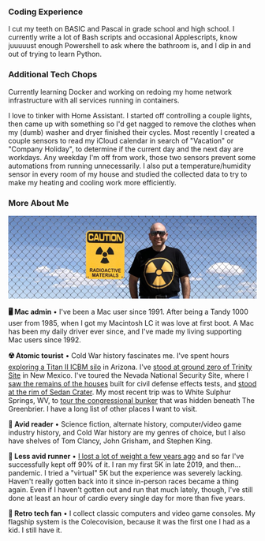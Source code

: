 ### Coding Experience ###

I cut my teeth on BASIC and Pascal in grade school and high school. I currently write a lot of Bash scripts and occasional Applescripts, know juuuuust enough Powershell to ask where the bathroom is, and I dip in and out of trying to learn Python.

### Additional Tech Chops ###

Currently learning Docker and working on redoing my home network infrastructure with all services running in containers.

I love to tinker with Home Assistant. I started off controlling a couple lights, then came up with something so I'd get nagged to remove the clothes when my (dumb) washer and dryer finished their cycles. Most recently I created a couple sensors to read my iCloud calendar in search of "Vacation" or "Company Holiday", to determine if the current day and the next day are workdays. Any weekday I'm off from work, those two sensors prevent some automations from running unnecessarily. I also put a temperature/humidity sensor in every room of my house and studied the collected data to try to make my heating and cooling work more efficiently.

### More About Me ###

![PhillyMJS at Trinity Site Fence](trinityfence.jpg)

**🖥 Mac admin** • I've been a Mac user since 1991. After being a Tandy 1000 user from 1985, when I got my Macintosh LC it was love at first boot. A Mac has been my daily driver ever since, and I've made my living supporting Mac users since 1992.

**☢️ Atomic tourist** • Cold War history fascinates me. I've spent hours [exploring a Titan II ICBM silo](titan_ii_lcc_key.jpg) in Arizona. I've [stood at ground zero of Trinity Site](trinity_obelisk.jpg) in New Mexico. I've toured the Nevada National Security Site, where I [saw the remains of the houses](apple_2_house.jpg) built for civil defense effects tests, and [stood at the rim of Sedan Crater](sedan_crater_tour_group.jpg). My most recent trip was to White Sulphur Springs, WV, to [tour the congressional bunker](greenbrier_bunker_door.jpg) that was hidden beneath The Greenbrier. I have a long list of other places I want to visit.

**📖 Avid reader** • Science fiction, alternate history, computer/video game industry history, and Cold War history are my genres of choice, but I also have shelves of Tom Clancy, John Grisham, and Stephen King.

**🏃 Less avid runner** • [I lost a lot of weight a few years ago](https://phillymjs.com/weightloss) and so far I've successfully kept off 90% of it. I ran my first 5K in late 2019, and then... pandemic. I tried a "virtual" 5K but the experience was severely lacking. Haven't really gotten back into it since in-person races became a thing again. Even if I haven't gotten out and run that much lately, though, I've still done at least an hour of cardio every single day for more than five years. 

**👾 Retro tech fan** • I collect classic computers and video game consoles. My flagship system is the Colecovision, because it was the first one I had as a kid. I still have it.

<!--
**phillymjs/phillymjs** is a ✨ _special_ ✨ repository because its `README.md` (this file) appears on your GitHub profile.

Here are some ideas to get you started:

- 🔭 I’m currently working on ...
- 🌱 I’m currently learning ...
- 👯 I’m looking to collaborate on ...
- 🤔 I’m looking for help with ...
- 💬 Ask me about ...
- 📫 How to reach me: ...
- 😄 Pronouns: ...
- ⚡ Fun fact: ...
- Just adding something random here to test my new token.
-->
